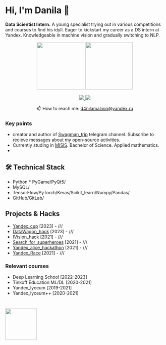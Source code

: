 # Hi, I'm Danila 👋
**Data Scientist Intern.** A young specialist trying out in various competitions and courses to find his idyll. Eager to kickstart my career as a DS intern at Yandex. Knowledgeable in machine vision and gradually switching to NLP.

<p align='center'>
   <a href="https://github-readme-stats.vercel.app/api?username=MALINAYAGODA"><img
           height=150
           src="https://github-readme-stats.vercel.app/api?username=MALINAYAGODA"/></a>
   <a href="https://github.com/MALINAYAGODA/github-readme-stats"><img height=150
                                                                  src="https://github-readme-stats.vercel.app/api/top-langs/?username=MALINAYAGODA&layout=compact"/></a>
</p>

<p align='center'>
   <a href="https://www.linkedin.com/in/MALINAYAGODA/">
       <img src="https://img.shields.io/badge/linkedin-%230077B5.svg?&style=for-the-badge&logo=linkedin&logoColor=white"/>
   </a>
   <a href="https://t.me/malinin_danila">
       <img src="https://img.shields.io/badge/Telegram-2CA5E0?style=for-the-badge&logo=telegram&logoColor=white"/>
   </a>
<p align='center'>
   📫 How to reach me: <a href='mailto:d4nilamalinin@yandex.ru'>d4nilamalinin@yandex.ru</a>
</p>

### Key points
*   creator and author of [Swagman_trip](https://t.me/swagman_trip) telegram channel. Subscribe to recieve messages about my open-source activities.
*   Currently studing in [MISIS](https://misis.ru/applicants/admission/baccalaureate-and-specialty/faculties/math/). Bachelor of Science. Applied mathematics.
*   

## 🛠 Technical Stack
*   Python * PyGame/PyQt5/
*   MySQL/
*   TensorFlow/PyTorch/Keras/Scikit_learn/Numpy/Pandas/
*   GitHub/GitLab/

## Projects & Hacks

*   [Yandex_cup](https://github.com/MALINAYAGODA/Yandex_cup) [2023] - ///
*   [DataWagon_hack](https://github.com/MALINAYAGODA/DataWagon_hack) [2023] - ///
*   [IVision_hack](https://github.com/MALINAYAGODA/IVision_hack) [2021] - ///
*   [Search_for_superheroes](https://github.com/MALINAYAGODA/Search_for_superheroes) [2021] - ///
*   [Yandex_alice_hackathon](https://github.com/MALINAYAGODA/Yandex-Alice-Hackathon) [2021] - ///
*   [Yandex_Race](https://github.com/MALINAYAGODA/Yandex-Race) [2021] - ///
 
### Relevant courses
- Deep Learning School [2022-2023]
- Tinkoff Education ML/DL [2020-2021]
- Yandex_lyceum [2019-2021]
- Yandex_lyceum++ [2020-2021]

<div align="left" style="margin: 40px 0">
   <a href="https://github.com/MALINAYAGODA/github-profile-views-counter">
       <img width="100px" src="https://komarev.com/ghpvc/?username=MALINAYAGODA&color=DE002D">
   </a>
</div>
